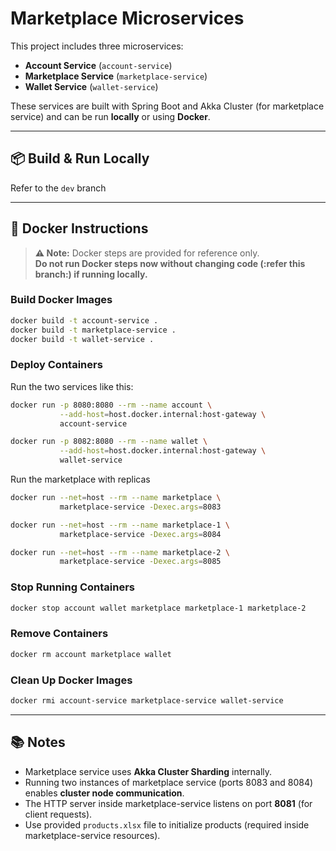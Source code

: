 # Marketplace Microservices

This project includes three microservices:
- **Account Service** (`account-service`)
- **Marketplace Service** (`marketplace-service`)
- **Wallet Service** (`wallet-service`)

These services are built with Spring Boot and Akka Cluster (for marketplace service) and can be run **locally** or using **Docker**.

---

## 📦 Build & Run Locally

Refer to the `dev` branch

---

## 🐳 Docker Instructions

> **⚠️ Note:** Docker steps are provided for reference only.  
> **Do not run Docker steps now without changing code (:refer this branch:) if running locally.**

### Build Docker Images

```bash
docker build -t account-service .
docker build -t marketplace-service .
docker build -t wallet-service .
```

### Deploy Containers
Run the two services like this:
```bash
docker run -p 8080:8080 --rm --name account \
           --add-host=host.docker.internal:host-gateway \
           account-service

docker run -p 8082:8080 --rm --name wallet \
           --add-host=host.docker.internal:host-gateway \
           wallet-service
```
Run the marketplace with replicas
```bash
docker run --net=host --rm --name marketplace \
           marketplace-service -Dexec.args=8083

docker run --net=host --rm --name marketplace-1 \
           marketplace-service -Dexec.args=8084

docker run --net=host --rm --name marketplace-2 \
           marketplace-service -Dexec.args=8085

```

### Stop Running Containers
```bash
docker stop account wallet marketplace marketplace-1 marketplace-2
```

### Remove Containers
```bash
docker rm account marketplace wallet
```

### Clean Up Docker Images
```bash
docker rmi account-service marketplace-service wallet-service
```

---

## 📚 Notes
- Marketplace service uses **Akka Cluster Sharding** internally.
- Running two instances of marketplace service (ports 8083 and 8084) enables **cluster node communication**.
- The HTTP server inside marketplace-service listens on port **8081** (for client requests).
- Use provided `products.xlsx` file to initialize products (required inside marketplace-service resources).

